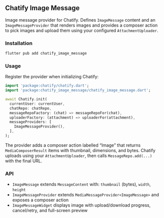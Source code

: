 ## Chatify Image Message

Image message provider for Chatify. Defines `ImageMessage` content and an `ImageMessageProvider` that renders images and provides a composer action to pick images and upload them using your configured `AttachmentUploader`.

### Installation

```bash
flutter pub add chatify_image_message
```

### Usage

Register the provider when initializing Chatify:

```dart
import 'package:chatify/chatify.dart';
import 'package:chatify_image_message/chatify_image_message.dart';

await Chatify.init(
  currentUser: currentUser,
  chatRepo: chatRepo,
  messageRepoFactory: (chat) => messageRepoFor(chat),
  uploaderFactory: (attachment) => uploaderFor(attachment),
  messageProviders: [
    ImageMessageProvider(),
  ],
);
```

The provider adds a composer action labelled “Image” that returns `MediaComposerResult` items with thumbnail, dimensions, and bytes. Chatify uploads using your `AttachmentUploader`, then calls `MessageRepo.add(...)` with the final URL.

### API

- `ImageMessage` extends `MessageContent` with: `thumbnail` (bytes), `width`, `height`
- `ImageMessageProvider` extends `MediaMessageProvider<ImageMessage>` and exposes a composer action
- `ImageMessageWidget` displays image with upload/download progress, cancel/retry, and full-screen preview

